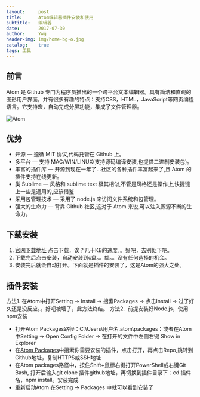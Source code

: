 ```yaml
---
layout:     post
title:      Atom编辑器插件安装和使用
subtitle:   编辑器
date:       2017-07-30
author:     Ywg
header-img: img/home-bg-o.jpg
catalog:    true
tags: 工具
---
```


## 前言
Atom 是 Github 专门为程序员推出的一个跨平台文本编辑器。具有简洁和直观的图形用户界面，并有很多有趣的特点：支持CSS，HTML，JavaScript等网页编程语言。它支持宏，自动完成分屏功能，集成了文件管理器。

![Atom](https://box.kancloud.cn/f3a17b39d77138d7b997655dce992820_1361x766.png)

## 优势
- 开源 — 遵循 MIT 协议,代码托管在 Github 上。
- 多平台 — 支持 MAC/WIN/LINUX(支持源码编译安装,也提供二进制安装包)。
- 丰富的插件库 — 开源到现在一年了…社区的各种插件丰富起来了,且 Atom 的插件支持在线更新。
- 类 Sublime — 风格和 sublime text 极其相似,不管是风格还是操作上,快捷键上一些是通用的,应该借鉴
- 采用包管理技术 — 采用了 node.js 来访问文件系统和包管理。
- 强大的生命力 — 背靠 Github 社区,这对于 Atom 来说,可以注入源源不断的生命力。

## 下载安装
1. [官网下载地址](https://atom.io)
点击下载，诶？几十KB的速度。。好吧，去别处下吧。
2. 下载完后点击安装，自动安装到c盘。。额。。没有任何选择的机会。
3. 安装完后就会自动打开。下面就是插件的安装了，这是Atom的强大之处。

## 插件安装
方法1. 在Atom中打开Setting -> Install -> 搜索Packages -> 点击Install -> 过了好久还是没反应。。好吧被墙了，此方法终结。
方法2.  前提安装好Node.js，使用npm安装
- 打开Atom Packages路径：C:\Users\用户名\.atom\packages：或者在Atom中Setting -> Open Config Folder -> 在打开的文件中左侧右键 Show in Explorer
- 在[Atom Packages](https://atom.io/packages)中搜索你需要安装的插件，点击打开，再点击Repo,跳转到Github地址，复制HTTPS或SSH地址
- 在Atom packages路径中，按住Shift+鼠标右键打开PowerShell或右键Git Bash, 打开后输入git clone 插件github地址，再切换到插件目录下：cd 插件名，npm install。安装完成
- 重新启动Atom 在Setting -> Packages 中就可以看到安装了





